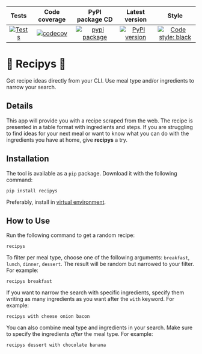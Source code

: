 Tests | Code coverage | PyPI package CD | Latest version | Style
:----: | :----: | :----: | :----: | :----:
[![Tests](https://github.com/gmso/recipys/actions/workflows/python-package.yml/badge.svg)](https://github.com/gmso/recipys/actions/workflows/python-package.yml) | [![codecov](https://codecov.io/gh/gmso/recipys/branch/main/graph/badge.svg?token=JE5VWN9HTN)](https://codecov.io/gh/gmso/recipys) | [![pypi package](https://github.com/gmso/recipys/actions/workflows/python-publish.yml/badge.svg)](https://github.com/gmso/recipys/actions/workflows/python-publish.yml) | [![PyPI version](https://badge.fury.io/py/recipys.svg)](https://badge.fury.io/py/recipys) | [![Code style: black](https://img.shields.io/badge/code%20style-black-000000.svg)](https://github.com/psf/black)



# 🍲 Recipys 🍲
Get recipe ideas directly from your CLI. Use meal type and/or ingredients to narrow your search.

## Details
This app will provide you with a recipe scraped from the web. The recipe is presented in a table format with ingredients and steps. If you are struggling to find ideas for your next meal or want to know what you can do with the ingredients you have at home, give **recipys** a try.

## Installation
The tool is available as a `pip` package. Download it with the following command:
```
pip install recipys
```

Preferably, install in [virtual environment](https://docs.python.org/3/library/venv.html).

## How to Use
Run the following command to get a random recipe:
```
recipys
```

To filter per meal type, choose one of the following arguments: `breakfast`, `lunch`, `dinner`, `dessert`. The result will be random but narrowed to your filter. For example:
```
recipys breakfast
```

If you want to narrow the search with specific ingredients, specify them writing as many ingredients as you want after the `with` keyword. For example:
```
recipys with cheese onion bacon
```

You can also combine meal type and ingredients in your search. Make sure to specify the ingredients *after* the meal type. For example:
```
recipys dessert with chocolate banana
```
